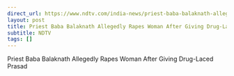 ```yaml
---
direct_url: https://www.ndtv.com/india-news/priest-baba-balaknath-allegedly-rapes-woman-after-giving-drug-laced-prasad-6845783
layout: post
title: Priest Baba Balaknath Allegedly Rapes Woman After Giving Drug-Laced  Prasad 
subtitle: NDTV
tags: []
---
```


Priest Baba Balaknath Allegedly Rapes Woman After Giving Drug-Laced  Prasad 
